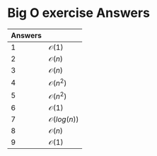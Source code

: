 # Big O exercise Answers

| Answers |                       |
| ------- | --------------------- |
| 1       | $\mathcal{O}(1)$      |
| 2       | $\mathcal{O}(n)$      |
| 3       | $\mathcal{O}(n)$      |
| 4       | $\mathcal{O}(n^2)$    |
| 5       | $\mathcal{O}(n^2)$    |
| 6       | $\mathcal{O}(1)$      |
| 7       | $\mathcal{O}(log(n))$ |
| 8       | $\mathcal{O}(n)$      |
| 9       | $\mathcal{O}(1)$      |

